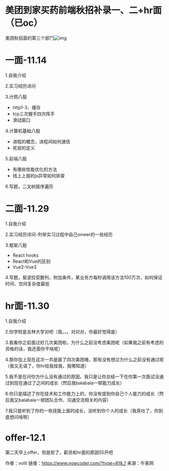 # 美团到家买药前端秋招补录一、二+hr面（已oc）

美团秋招面的第三个部门![img](https://uploadfiles.nowcoder.com/images/20220815/318889480_1660553875000/EC354B0EC861D82E051FCCDF41808E4E)

# 一面-11.14

1.自我介绍

2.实习经历详问

3.计网八股

- http1-3、缓存
- tcp三次握手四次挥手
- 滑动窗口

4.计算机基础八股

- 进程的概念，进程间如何通信
- 死锁的定义

5.前端八股

- 有哪些性能优化的方法
- 线上上报的js异常如何排查

6.写题，二叉树层序遍历

# 二面-11.29

1.自我介绍

2.实习经历详问-列举实习过程中自己onwer的一些经历

3.框架八股

- React hooks
- React和Vue的区别
- Vue2-Vue3

4.写题，斐波拉契数列，附加条件，某业务方每秒调用该方法100万次，如何保证时间、空间复杂度最低

# hr面-11.30

1.自我介绍

2.你学校是吉林大学对吧（我。。。对对对，你最好觉得是）

3.我看你之前面过好几次美团啦，为什么之前没考虑美团呢（如果我之前有考虑的资格的话，我还面你干啥呢）

4.那你加上现在这次一共是面了四次美团嗷，那有没有想过为什么之前没有通过呢（我又无语了，你hr给我挂我，我哪知道）

5.我不是在问你为什么没有通过的原因，我只是让你总结一下在你第一次面试没通过到现在通过了之间的成长（然后我balabala一顿能力成长）

6.你只是描述了你在技术和工作能力上的，你没有提到你自己个人能力的成长（然后我又balabala一顿团队合作、沟通交流相关的内容）

7.我只是听到了你的一些技能上面的成长，没听到你个人的成长（我真吐了，你到底想问啥啊）

# 

# offer-12.1

第二天早上offer，但是拒了，薪资和hr面的原因55开吧



作者：volit
链接：https://www.nowcoder.com/?type=818_1
来源：牛客网